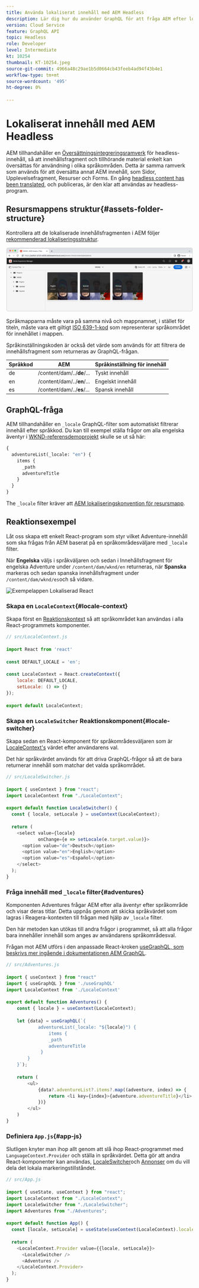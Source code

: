 ```yaml
---
title: Använda lokaliserat innehåll med AEM Headless
description: Lär dig hur du använder GraphQL för att fråga AEM efter lokaliserat innehåll.
version: Cloud Service
feature: GraphQL API
topic: Headless
role: Developer
level: Intermediate
kt: 10254
thumbnail: KT-10254.jpeg
source-git-commit: 4966a48c29ae1b5d0664cb43feeb4ad94f43b4e1
workflow-type: tm+mt
source-wordcount: '495'
ht-degree: 0%

---
```



# Lokaliserat innehåll med AEM Headless

AEM tillhandahåller en [Översättningsintegreringsramverk](https://experienceleague.adobe.com/docs/experience-manager-cloud-service/content/sites/administering/reusing-content/translation/integration-framework.html) för headless-innehåll, så att innehållsfragment och tillhörande material enkelt kan översättas för användning i olika språkområden. Detta är samma ramverk som används för att översätta annat AEM innehåll, som Sidor, Upplevelsefragment, Resurser och Forms. En gång [headless content has been translated](https://experienceleague.adobe.com/docs/experience-manager-cloud-service/content/headless/journeys/translation/overview.html), och publiceras, är den klar att användas av headless-program.

## Resursmappens struktur{#assets-folder-structure}

Kontrollera att de lokaliserade innehållsfragmenten i AEM följer [rekommenderad lokaliseringsstruktur](https://experienceleague.adobe.com/docs/experience-manager-cloud-service/content/headless/journeys/translation/getting-started.html#recommended-structure).

![Lokaliserade AEM resursmappar](./assets/localized-content/asset-folders.jpg)

Språkmapparna måste vara på samma nivå och mappnamnet, i stället för titeln, måste vara ett giltigt [ISO 639-1-kod](https://en.wikipedia.org/wiki/List_of_ISO_639-1_codes) som representerar språkområdet för innehållet i mappen.

Språkinställningskoden är också det värde som används för att filtrera de innehållsfragment som returneras av GraphQL-frågan.

| Språkkod | AEM | Språkinställning för innehåll |
|--------------------------------|----------|----------|
| de | /content/dam/../**de**/... | Tyskt innehåll |
| en | /content/dam/../**en**/... | Engelskt innehåll |
| es | /content/dam/../**es**/... | Spansk innehåll |

## GraphQL-fråga

AEM tillhandahåller en `_locale` GraphQL-filter som automatiskt filtrerar innehåll efter språkkod. Du kan till exempel ställa frågor om alla engelska äventyr i [WKND-referensdemoprojekt](https://experienceleague.adobe.com/docs/experience-manager-cloud-service/content/onboarding/demo-add-on/create-site.html) skulle se ut så här:

```graphql
{
  adventureList(_locale: "en") {
    items {      
      _path
      adventureTitle
    }
  }
}
```

The `_locale` filter kräver att [AEM lokaliseringskonvention för resursmapp](#assets-folder-structure).

## Reaktionsexempel

Låt oss skapa ett enkelt React-program som styr vilket Adventure-innehåll som ska frågas från AEM baserat på en språkområdesväljare med `_locale` filter.

När __Engelska__ väljs i språkväljaren och sedan i Innehållsfragment för engelska Adventure under `/content/dam/wknd/en` returneras, när __Spanska__ markeras och sedan spanska innehållsfragment under `/content/dam/wknd/es`och så vidare.

![Exempelappen Lokaliserad React](./assets/localized-content/react-example.png)

### Skapa en `LocaleContext`{#locale-context}

Skapa först en [Reaktionskontext](https://reactjs.org/docs/context.html) så att språkområdet kan användas i alla React-programmets komponenter.

```javascript
// src/LocaleContext.js

import React from 'react'

const DEFAULT_LOCALE = 'en';

const LocaleContext = React.createContext({
    locale: DEFAULT_LOCALE, 
    setLocale: () => {}
});

export default LocaleContext;
```

### Skapa en `LocaleSwitcher` Reaktionskomponent{#locale-switcher}

Skapa sedan en React-komponent för språkområdesväljaren som är [LocaleContext&#39;s](#locale-context) värdet efter användarens val.

Det här språkvärdet används för att driva GraphQL-frågor så att de bara returnerar innehåll som matchar det valda språkområdet.

```javascript
// src/LocaleSwitcher.js

import { useContext } from "react";
import LocaleContext from "./LocaleContext";

export default function LocaleSwitcher() {
  const { locale, setLocale } = useContext(LocaleContext);

  return (
    <select value={locale}
            onChange={e => setLocale(e.target.value)}>
      <option value="de">Deutsch</option>
      <option value="en">English</option>
      <option value="es">Español</option>
    </select>
  );
}
```

### Fråga innehåll med `_locale` filter{#adventures}

Komponenten Adventures frågar AEM efter alla äventyr efter språkområde och visar deras titlar. Detta uppnås genom att skicka språkvärdet som lagras i Reagera-kontexten till frågan med hjälp av `_locale` filter.

Den här metoden kan utökas till andra frågor i programmet, så att alla frågor bara innehåller innehåll som anges av användarens språkområdesval.

Frågan mot AEM utförs i den anpassade React-kroken [useGraphQL, som beskrivs mer ingående i dokumentationen AEM GraphQL](./aem-headless-sdk.md).

```javascript
// src/Adventures.js

import { useContext } from "react"
import { useGraphQL } from './useGraphQL'
import LocaleContext from './LocaleContext'

export default function Adventures() {
    const { locale } = useContext(LocaleContext);

    let {data} = useGraphQL(`{
            adventureList(_locale: "${locale}") {
                items {      
                _path
                adventureTitle
             }
        }
    }`);

    return (
        <ul>
            {data?.adventureList?.items?.map((adventure, index) => { 
                return <li key={index}>{adventure.adventureTitle}</li>
            })}
        </ul>
    )
}
```

### Definiera `App.js`{#app-js}

Slutligen knyter man ihop allt genom att slå ihop React-programmet med `LanguageContext.Provider` och ställa in språkvärdet. Detta gör att andra React-komponenter kan användas, [LocaleSwitcher](#locale-switcher)och [Annonser](#adventures) om du vill dela det lokala markeringstillståndet.

```javascript
// src/App.js

import { useState, useContext } from "react";
import LocaleContext from "./LocaleContext";
import LocaleSwitcher from "./LocaleSwitcher";
import Adventures from "./Adventures";

export default function App() {
  const [locale, setLocale] = useState(useContext(LocaleContext).locale);

  return (
    <LocaleContext.Provider value={{locale, setLocale}}>
      <LocaleSwitcher />
      <Adventures />
    </LocaleContext.Provider>
  );
}
```
